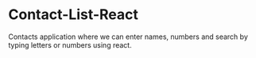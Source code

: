 # Contact-List-React
 Contacts application where we can enter names, numbers and search by typing letters or numbers using react.
